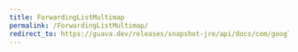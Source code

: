 ```yaml
---
title: ForwardingListMultimap
permalink: /ForwardingListMultimap/
redirect_to: https://guava.dev/releases/snapshot-jre/api/docs/com/google/common/collect/ForwardingListMultimap.html
---
```

